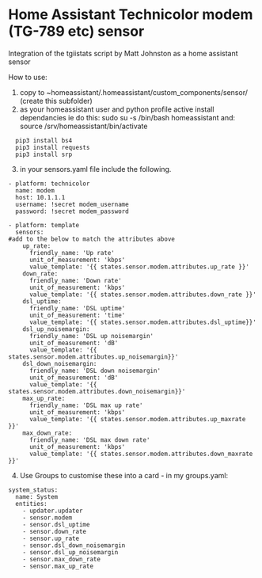 # Home Assistant Technicolor modem (TG-789 etc) sensor
Integration of the tgiistats script by Matt Johnston as a home assistant sensor

How to use:
1. copy to ~homeassistant/.homeassistant/custom_components/sensor/ (create this subfolder)
2. as your homeassistant user and python profile active install dependancies
ie do this: sudo su -s /bin/bash homeassistant
and: source /srv/homeassistant/bin/activate
```
  pip3 install bs4
  pip3 install requests
  pip3 install srp
```

3. in your sensors.yaml file include the following.
```
- platform: technicolor
  name: modem
  host: 10.1.1.1
  username: !secret modem_username
  password: !secret modem_password

- platform: template
  sensors:
#add to the below to match the attributes above
    up_rate:
      friendly_name: 'Up rate'
      unit_of_measurement: 'kbps'
      value_template: '{{ states.sensor.modem.attributes.up_rate }}'
    down_rate:
      friendly_name: 'Down rate'
      unit_of_measurement: 'kbps'
      value_template: '{{ states.sensor.modem.attributes.down_rate }}'
    dsl_uptime:
      friendly_name: 'DSL uptime'
      unit_of_measurement: 'time'
      value_template: '{{ states.sensor.modem.attributes.dsl_uptime}}'
    dsl_up_noisemargin:
      friendly_name: 'DSL up noisemargin'
      unit_of_measurement: 'dB'
      value_template: '{{ states.sensor.modem.attributes.up_noisemargin}}'
    dsl_down_noisemargin:
      friendly_name: 'DSL down noisemargin'
      unit_of_measurement: 'dB'
      value_template: '{{ states.sensor.modem.attributes.down_noisemargin}}'
    max_up_rate:
      friendly_name: 'DSL max up rate'
      unit_of_measurement: 'kbps'
      value_template: '{{ states.sensor.modem.attributes.up_maxrate }}'
    max_down_rate:
      friendly_name: 'DSL max down rate'
      unit_of_measurement: 'kbps'
      value_template: '{{ states.sensor.modem.attributes.down_maxrate }}'

```

4. Use Groups to customise these into a card - in my groups.yaml:
```
system_status:
  name: System
  entities:
    - updater.updater
    - sensor.modem
    - sensor.dsl_uptime
    - sensor.down_rate
    - sensor.up_rate
    - sensor.dsl_down_noisemargin
    - sensor.dsl_up_noisemargin
    - sensor.max_down_rate
    - sensor.max_up_rate
```
